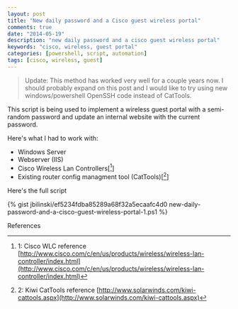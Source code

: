```yaml
---
layout: post
title: "New daily password and a Cisco guest wireless portal"
comments: true
date: "2014-05-19"
description: "new daily password and a cisco guest wireless portal"
keywords: "cisco, wireless, guest portal"
categories: [powershell, script, automation]
tags: [cisco, wireless, guest]
---
```


> Update: This method has worked very well for a couple years now.  I should probably expand on this post and I would like to try using new windows/powershell OpenSSH code instead of CatTools.

This script is being used to implement a wireless guest portal with a semi-random password and update an internal website with the current password.

Here's what I had to work with:

* Windows Server
* Webserver (IIS)
* Cisco Wireless Lan Controllers[[^1]]
* Existing router config managment tool (CatTools)[[^2]]


Here's the full script

{% gist jbilinski/ef5234fdba85289a68f32a5ecaafc4d0 new-daily-password-and-a-cisco-guest-wireless-portal-1.ps1 %}

References
[^1]: 1: Cisco WLC reference [http://www.cisco.com/c/en/us/products/wireless/wireless-lan-controller/index.html](http://www.cisco.com/c/en/us/products/wireless/wireless-lan-controller/index.html)
[^2]: 2: Kiwi CatTools reference [http://www.solarwinds.com/kiwi-cattools.aspx](http://www.solarwinds.com/kiwi-cattools.aspx)




